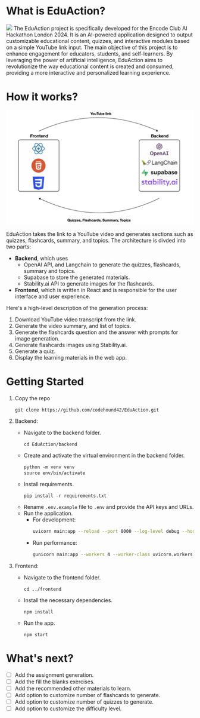 # What is EduAction?
![](cover.png)
The EduAction project is specifically developed for the Encode Club AI Hackathon London 2024. It is an AI-powered application designed to output customizable educational content, quizzes, and interactive modules based on a simple YouTube link input.
The main objective of this project is to enhance engagement for educators, students, and self-learners. By leveraging the power of artificial intelligence, EduAction aims to revolutionize the way educational content is created and consumed, providing a more interactive and personalized learning experience.

# How it works?
![](imgs/architecture.png)

EduAction takes the link to a YouTube video and generates sections such as quizzes, flashcards, summary, and topics.
The architecture is divded into two parts:
- **Backend**, which uses
    - OpenAI API, and Langchain to generate the quizzes, flashcards, summary and topics.
    - Supabase to store the generated materials.
    - Stability.ai API to generate images for the flashcards.
- **Frontend**, which is written in React and is responsible for the user interface and user experience.

Here's a high-level description of the generation process:
1) Download YouTube video transcript from the link.
2) Generate the video summary, and list of topics.
3) Generate the flashcards question and the answer with prompts for image generation.
4) Generate flashcards images using Stability.ai.
5) Generate a quiz.
6) Display the learning materials in the web app.

# Getting Started

1) Copy the repo
    ```
    git clone https://github.com/codehound42/EduAction.git
    ```
2) Backend:
    - Navigate to the backend folder.
        ```
        cd EduAction/backend
        ```
    - Create and activate the virtual environment in the backend folder.
        ```
        python -m venv venv
        source env/bin/activate
        ```
    - Install requirements.
        ```
        pip install -r requirements.txt
        ```
    - Rename `.env.example` file to `.env` and provide the API keys and URLs.
    - Run the application.
        - For development:
            ```bash
            uvicorn main:app --reload --port 8000 --log-level debug --host 0.0.0.0
            ```
        - Run performance:
            ```bash
            gunicorn main:app --workers 4 --worker-class uvicorn.workers.UvicornWorker --bind 0.0.0.0:8000
            ```

3) Frontend:
    - Navigate to the frontend folder.
        ```
        cd ../frontend
        ```
    - Install the necessary dependencies.
        ```
        npm install
        ```

    - Run the app.
        ```
        npm start
        ```


# What's next?
- [ ] Add the assignment generation.
- [ ] Add the fill the blanks exercises.
- [ ] Add the recommended other materials to learn.
- [ ] Add option to customize number of flashcards to generate.
- [ ] Add option to customize number of quizzes to generate.
- [ ] Add option to customize the difficulty level.
